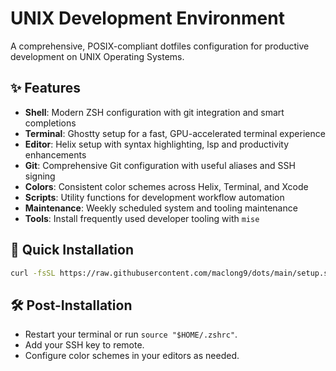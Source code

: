 # UNIX Development Environment

A comprehensive, POSIX-compliant dotfiles configuration for productive development on
UNIX Operating Systems.

## ✨ Features

- **Shell**: Modern ZSH configuration with git integration and smart completions
- **Terminal**: Ghostty setup for a fast, GPU-accelerated terminal experience
- **Editor**: Helix setup with syntax highlighting, lsp and productivity enhancements
- **Git**: Comprehensive Git configuration with useful aliases and SSH signing
- **Colors**: Consistent color schemes across Helix, Terminal, and Xcode
- **Scripts**: Utility functions for development workflow automation
- **Maintenance**: Weekly scheduled system and tooling maintenance
- **Tools**: Install frequently used developer tooling with `mise`

## 🚀 Quick Installation

```sh
curl -fsSL https://raw.githubusercontent.com/maclong9/dots/main/setup.sh | sh
```

## 🛠 Post-Installation

- Restart your terminal or run `source "$HOME/.zshrc"`.
- Add your SSH key to remote.
- Configure color schemes in your editors as needed.
